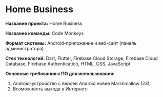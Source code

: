# Home Business

**Название проекта:** Home Business

**Название команды:** Code Monkeys

**Формат системы:** Android-приложение и веб-сайт (панель администратора)

**Стек технологий:** Dart, Flutter, Firebase Cloud Storage, Firebase Cloud Database, Firebase Authentication, HTML, CSS, JavaScript

**Основные требования к ПО для использования:**

1. Android-устройство с версей Android новее Marshmallow (23);
2. Возможность выхода в Интернет;
